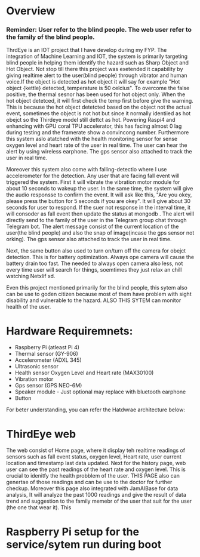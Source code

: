 # Overview

### Reminder: User refer to the blind people. The web user refer to the family of the blind people.

ThrdEye is an IOT project that I have develop during my FYP. The integration of Machine Learning and IOT, the system is primarily targeting blind people in helping them identify the hazard such as Sharp Object and Hot Object. Not stop till there this project was exetended it capability by giving realtime alert to the user(blind people) through vibrator and human voice.If the object is detected as hot object it will say for example "Hot object {kettle} detected, temperature is 50 celcius". To overcome the false positive, the thermal sesnor has been used for hot object only. When the hot object detetced, it will first check the temp first before give the warning. This is because the hot object detetcted based on the object not the actual event, sometimes the object is not hot but since it normally identiied as hot obejct so the Thirdeye model still dettct as hot.
Powering Raspi4 and enhancing with GPU coral TPU accelerator, this has facing almost 0 lag during testing and the framerate show a convincong number. Furthermore this system aslo atatched with the health monitoring sensor for sense oxygen level and heart rate of the user in real time. The user can hear the alert by using wireless earphone. The gps sensor also attached to track the user in real time.

Moreover this system also come with falling-detectio where I use accelerometer for the detection. Any user that are facing fall event will triggered the system. First it will vibrate the vibration motor module for about 10 seconds to wakeup the user. In the same time, the system will give the audio responsse to confirm the event. It will ask like this, "Are you okey, please press the button for 5 seconds if you are okey". It will give about 30 seconds for user to respond. If the suer not response in the interval time, it will consoder as fall event then update the status at mongodb . The alert will directly send to the family of the user in the Telegram group chat through Telegram bot. The alert message consist of the current location of the user(the blind people) and also the snap of image(incase the gps sensor not orking). The gps sensor also attached to track the user in real time.

Next, the same button also used to turn on/turn off the camera for obejct detection. This is for battery optimization. Always ope camera will cause the battery drain too fast. The needed to always open camera also less, not every time user will search for things, soemtimes they just relax an chill watching Netxlif xd.

Even this project mentioned primarily for the blind people, this sytem also can be use to goden citizen because most of them have problem with sight disability and vulnerable to the hazard. ALSO THIS SYTEM can monitor health of the user.

# Hardware Requiremnets:

- Raspberry Pi (atleast Pi 4) 
- Thermal sensor (GY-906)
- Accelerometer (ADXL 345)
- Ultrasonic sensor 
- Health sensor Oxygen Level and Heart rate (MAX30100)
- Vibration motor
- Gps sensor (GPS NEO-6M)
- Speaker module - Just optional may replace with bluetooth earphone
- Button

For beter understanding, you can refer the Hatdwrae architecture below:



# ThirdEye web

The web consist of Home page, where it display teh realtime readings of sensors such as fall event status, oxygen level, Heart rate, user current location and timestamp last data updated. Next for the history page, web user can see the past readings of the heart rate and oxygen level. This is crucial to idenitfy the health probblem of the user. THIS PAGE also can genertae of those readings and can be use to the doctor for further checkup. Moreover this page also integrated with JamAIBase for data analysis, It will analyze the past 1000 readings and give the result of data trend and suggestion to the family memebr of the user that suit for the user (the one that wear it). This
# Raspberry Pi setup for the service/sytem run during boot
